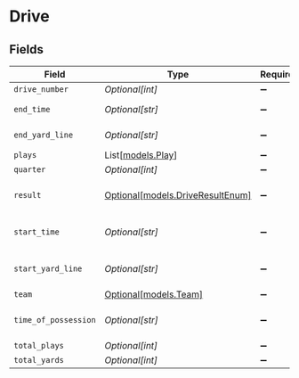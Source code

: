 # Drive


## Fields

| Field                                                            | Type                                                             | Required                                                         | Description                                                      |
| ---------------------------------------------------------------- | ---------------------------------------------------------------- | ---------------------------------------------------------------- | ---------------------------------------------------------------- |
| `drive_number`                                                   | *Optional[int]*                                                  | :heavy_minus_sign:                                               | N/A                                                              |
| `end_time`                                                       | *Optional[str]*                                                  | :heavy_minus_sign:                                               | Game clock at drive end                                          |
| `end_yard_line`                                                  | *Optional[str]*                                                  | :heavy_minus_sign:                                               | Ending field position                                            |
| `plays`                                                          | List[[models.Play](../models/play.md)]                           | :heavy_minus_sign:                                               | N/A                                                              |
| `quarter`                                                        | *Optional[int]*                                                  | :heavy_minus_sign:                                               | N/A                                                              |
| `result`                                                         | [Optional[models.DriveResultEnum]](../models/driveresultenum.md) | :heavy_minus_sign:                                               | Outcome of a given drive                                         |
| `start_time`                                                     | *Optional[str]*                                                  | :heavy_minus_sign:                                               | Game clock at drive start                                        |
| `start_yard_line`                                                | *Optional[str]*                                                  | :heavy_minus_sign:                                               | Starting field position                                          |
| `team`                                                           | [Optional[models.Team]](../models/team.md)                       | :heavy_minus_sign:                                               | N/A                                                              |
| `time_of_possession`                                             | *Optional[str]*                                                  | :heavy_minus_sign:                                               | Drive duration (MM:SS)                                           |
| `total_plays`                                                    | *Optional[int]*                                                  | :heavy_minus_sign:                                               | N/A                                                              |
| `total_yards`                                                    | *Optional[int]*                                                  | :heavy_minus_sign:                                               | N/A                                                              |